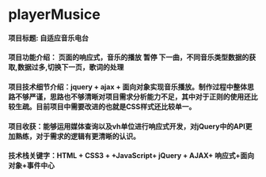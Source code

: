 # playerMusice
#### 项目标题: 自适应音乐电台
#### 项目功能介绍： 页面的响应式，音乐的播放 暂停 下一曲，不同音乐类型数据的获取,数据过多,切换下一页，歌词的处理
#### 项目技术细节介绍：jquery + ajax + 面向对象实现音乐播放。制作过程中整体思路不够严谨，思路也不够清晰对项目需求分析能力不足，其中对于正则的使用还比较生疏。目前项目中需要改进的也就是CSS样式还比较单一。
#### 项目收获：能够运用媒体查询以及vh单位进行响应式开发，对jQuery中的API更加熟练，对于需求的逻辑有更清晰的认识。
#### 技术栈关键字：HTML + CSS3 + +JavaScript+ jQuery + AJAX+ 响应式+面向对象+事件中心
